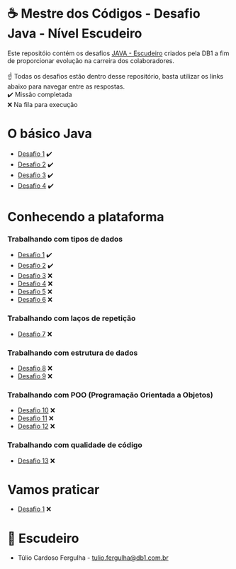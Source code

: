 # ☕ Mestre dos Códigos - Desafio Java - Nível Escudeiro

Este repositóio contém os desafios [JAVA - Escudeiro](https://db1group.github.io/mestre-dos-codigos/#/java) criados pela DB1 a fim de proporcionar evolução na carreira dos colaboradores.
</br>
</br>
☝ Todas os desafios estão dentro desse repositório, basta utilizar os links abaixo para navegar entre as respostas.
</br>
✔️ Missão completada
</br>
❌ Na fila para execução
</br>

# O básico Java

* [Desafio 1](https://github.com/tuliofergulha/java-mdc-escudeiro/blob/main/o-basico-java/desafio-1.md) ✔️
* [Desafio 2](https://github.com/tuliofergulha/java-mdc-escudeiro/blob/main/o-basico-java/desafio-2.md) ✔️
* [Desafio 3](https://github.com/tuliofergulha/java-mdc-escudeiro/blob/main/o-basico-java/desafio-3/desafio-3.md) ✔️
* [Desafio 4](https://github.com/tuliofergulha/java-mdc-escudeiro/blob/main/o-basico-java/desafio-4/desafio-4.md) ✔️

# Conhecendo a plataforma

### Trabalhando com tipos de dados
* [Desafio 1](https://github.com/tuliofergulha/java-mdc-escudeiro/blob/main/conhecendo-a-plataforma/desafio-1/desafio-1.md) ✔️
* [Desafio 2](https://github.com/tuliofergulha/java-mdc-escudeiro/blob/main/conhecendo-a-plataforma/desafio-2/desafio-2.md) ✔️
* [Desafio 3]() ❌
* [Desafio 4]() ❌
* [Desafio 5]() ❌
* [Desafio 6]() ❌

### Trabalhando com laços de repetição
* [Desafio 7]() ❌

### Trabalhando com estrutura de dados
* [Desafio 8]() ❌
* [Desafio 9]() ❌

### Trabalhando com POO (Programação Orientada a Objetos)
* [Desafio 10]() ❌
* [Desafio 11]() ❌
* [Desafio 12]() ❌

### Trabalhando com qualidade de código
* [Desafio 13]() ❌

# Vamos praticar
* [Desafio 1]() ❌


# 🔰 Escudeiro 
* Túlio Cardoso Fergulha - <tulio.fergulha@db1.com.br>
